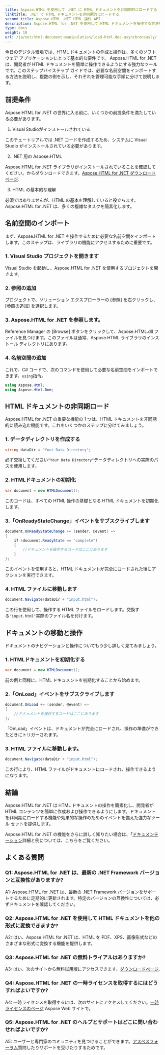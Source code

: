 ```yaml
---
title: Aspose.HTML を使用して .NET に HTML ドキュメントを非同期的にロードする
linktitle: .NET で HTML ドキュメントを非同期的にロードする
second_title: Aspose.HTML .NET HTML 操作 API
description: Aspose.HTML for .NET を使用して HTML ドキュメントを操作する方法を学びます。開発者向けの例と FAQ を含むステップバイステップのガイド。
type: docs
weight: 10
url: /ja/net/html-document-manipulation/load-html-doc-asynchronously/
---
```


今日のデジタル環境では、HTML ドキュメントの作成と操作は、多くのソフトウェア アプリケーションにとって基本的な要件です。 Aspose.HTML for .NET は、開発者が HTML ドキュメントを簡単に操作できるようにする強力なツールです。このステップバイステップ ガイドでは、必要な名前空間をインポートする方法を説明し、複数の例を示し、それぞれを管理可能な手順に分けて説明します。

## 前提条件

Aspose.HTML for .NET の世界に入る前に、いくつかの前提条件を満たしている必要があります。

1. Visual Studioがインストールされている

このチュートリアルでは .NET コードを作成するため、システムに Visual Studio がインストールされている必要があります。

2. .NET 用の Aspose.HTML

 Aspose.HTML for .NET ライブラリがインストールされていることを確認してください。からダウンロードできます。[Aspose.HTML for .NET ダウンロード ページ](https://releases.aspose.com/html/net/).

3. HTML の基本的な理解

必須ではありませんが、HTML の基本を理解していると役立ちます。 Aspose.HTML for .NET は、多くの複雑なタスクを簡素化します。

## 名前空間のインポート

まず、Aspose.HTML for .NET を操作するために必要な名前空間をインポートします。このステップは、ライブラリの機能にアクセスするために重要です。

### 1. Visual Studio プロジェクトを開きます

Visual Studio を起動し、Aspose.HTML for .NET を使用するプロジェクトを開きます。

### 2. 参照の追加

プロジェクトで、ソリューション エクスプローラーの [参照] を右クリックし、[参照の追加] を選択します。

### 3. Aspose.HTML for .NET を参照します。

Reference Manager の [Browse] ボタンをクリックして、Aspose.HTML.dll ファイルを見つけます。このファイルは通常、Aspose.HTML ライブラリのインストール ディレクトリにあります。

### 4. 名前空間の追加

これで、C# コードで、次のコマンドを使用して必要な名前空間をインポートできます。`using`指令。

```csharp
using Aspose.Html;
using Aspose.Html.Dom;
```

## HTML ドキュメントの非同期ロード

Aspose.HTML for .NET の重要な機能の 1 つは、HTML ドキュメントを非同期的に読み込む機能です。これをいくつかのステップに分けてみましょう。

### 1. データディレクトリを作成する

```csharp
string dataDir = "Your Data Directory";
```

必ず交換してください`"Your Data Directory"`データディレクトリへの実際のパスを使用します。

### 2. HTMLドキュメントの初期化

```csharp
var document = new HTMLDocument();
```

このコードは、すべての HTML 操作の基礎となる HTML ドキュメントを初期化します。

### 3.「OnReadyStateChange」イベントをサブスクライブします

```csharp
document.OnReadyStateChange += (sender, @event) =>
{
    if (document.ReadyState == "complete")
    {
        //ドキュメントを操作するコードはここにあります
    }
};
```

このイベントを使用すると、HTML ドキュメントが完全にロードされた後にアクションを実行できます。

### 4. HTML ファイルに移動します

```csharp
document.Navigate(dataDir + "input.html");
```

この行を使用して、操作する HTML ファイルをロードします。交換する`"input.html"`実際のファイル名を付けます。

## ドキュメントの移動と操作

ドキュメントのナビゲーションと操作についてもう少し詳しく見てみましょう。

### 1. HTMLドキュメントを初期化する

```csharp
var document = new HTMLDocument();
```

前の例と同様に、HTML ドキュメントを初期化することから始めます。

### 2.「OnLoad」イベントをサブスクライブします

```csharp
document.OnLoad += (sender, @event) =>
{
    //ドキュメントを操作するコードはここにあります
};
```

「OnLoad」イベントは、ドキュメントが完全にロードされ、操作の準備ができたときにトリガーされます。

### 3. HTML ファイルに移動します。

```csharp
document.Navigate(dataDir + "input.html");
```

この行により、HTML ファイルがドキュメントにロードされ、操作できるようになります。

## 結論

Aspose.HTML for .NET は HTML ドキュメントの操作を簡素化し、開発者が HTML コンテンツを簡単に作成および操作できるようにします。ドキュメントを非同期にロードする機能や効果的な操作のためのイベントを備えた強力なツール セットを提供します。

 Aspose.HTML for .NET の機能をさらに詳しく知りたい場合は、「[ドキュメンテーション](https://reference.aspose.com/html/net/)詳細と例については、こちらをご覧ください。

## よくある質問

### Q1: Aspose.HTML for .NET は、最新の .NET Framework バージョンと互換性がありますか?

A1: Aspose.HTML for .NET は、最新の .NET Framework バージョンをサポートするために定期的に更新されます。特定のバージョンの互換性については、必ずドキュメントを確認してください。

### Q2: Aspose.HTML for .NET を使用して HTML ドキュメントを他の形式に変換できますか?

A2: はい、Aspose.HTML for .NET は、HTML を PDF、XPS、画像形式などのさまざまな形式に変換する機能を提供します。

### Q3: Aspose.HTML for .NET の無料トライアルはありますか?

 A3: はい、次のサイトから無料試用版にアクセスできます。[ダウンロードページ](https://releases.aspose.com/).

### Q4: Aspose.HTML for .NET の一時ライセンスを取得するにはどうすればよいですか?

 A4: 一時ライセンスを取得するには、次のサイトにアクセスしてください。[一時ライセンスのページ](https://purchase.aspose.com/temporary-license/) Aspose Web サイトで。

### Q5: Aspose.HTML for .NET のヘルプとサポートはどこに問い合わせればよいですか?

 A5: ユーザーと専門家のコミュニティを見つけることができます。[アスペスフォーラム](https://forum.aspose.com/)質問したりサポートを受けたりするためです。